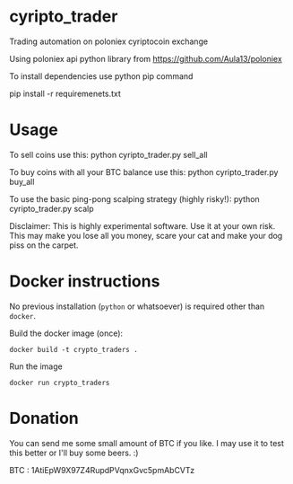 # cyripto_trader
Trading automation on poloniex cyriptocoin exchange


Using poloniex api python library from https://github.com/Aula13/poloniex


To install dependencies use python pip command

pip install -r requiremenets.txt


# Usage

To sell coins use this:
python cyripto_trader.py sell_all

To buy coins with all your BTC balance use this:
python cyripto_trader.py buy_all


To use the basic ping-pong scalping strategy (highly risky!):
python cyripto_trader.py scalp


Disclaimer: This is highly experimental software. Use it at your own risk. 
This may make you lose all you money, scare your cat and make your dog piss on the carpet.

# Docker instructions

No previous installation (`python` or whatsoever) is required other than `docker`.

 Build the docker image (once):

 ```
 docker build -t crypto_traders .
 ```

Run the image
```
docker run crypto_traders
```

# Donation

You can send me some small amount of BTC if you like. 
I may use it to test this better or I'll buy some beers. :)

BTC : 1AtiEpW9X97Z4RupdPVqnxGvc5pmAbCVTz

